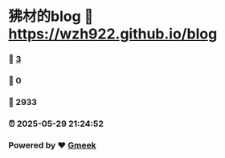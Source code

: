 # 狒材的blog :link: https://wzh922.github.io/blog 
### :page_facing_up: [3](https://wzh922.github.io/blog/tag.html) 
### :speech_balloon: 0 
### :hibiscus: 2933 
### :alarm_clock: 2025-05-29 21:24:52 
### Powered by :heart: [Gmeek](https://github.com/Meekdai/Gmeek)
